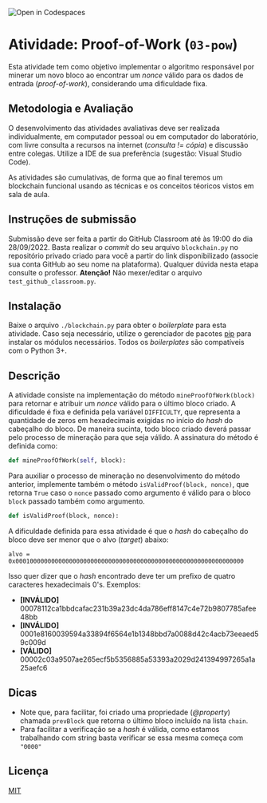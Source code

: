 ![Open in Codespaces](https://classroom.github.com/assets/open-in-codespaces-abfff4d4e15f9e1bd8274d9a39a0befe03a0632bb0f153d0ec72ff541cedbe34.svg)
# Atividade: Proof-of-Work (`03-pow`)

Esta atividade tem como objetivo implementar o algoritmo responsável por minerar um novo bloco ao encontrar um *nonce* válido para os dados de entrada (*proof-of-work*), considerando uma dificuldade fixa.

## Metodologia e Avaliação

O desenvolvimento das atividades avaliativas deve ser realizada individualmente, em computador pessoal ou em computador do laboratório, com livre consulta a recursos na internet (*consulta != cópia*) e discussão entre colegas. Utilize a IDE de sua preferência (sugestão: Visual Studio Code).

As atividades são cumulativas, de forma que ao final teremos um blockchain funcional usando as técnicas e os conceitos téoricos vistos em sala de aula.

## Instruções de submissão

Submissão deve ser feita a partir do GitHub Classroom até às 19:00 do dia 28/09/2022. Basta realizar o *commit* do seu arquivo `blockchain.py` no repositório privado criado para você a partir do link disponibilizado (associe sua conta GitHub ao seu nome na plataforma). Qualquer dúvida nesta etapa consulte o professor. **Atenção!** Não mexer/editar o arquivo `test_github_classroom.py`.

## Instalação

Baixe o arquivo `./blockchain.py` para obter o *boilerplate* para esta atividade. Caso seja necessário, utilize o gerenciador de pacotes [pip](https://pip.pypa.io/en/stable/) para instalar os módulos necessários. Todos os *boilerplates* são compatíveis com o Python 3+.

## Descrição

A atividade consiste na implementação do método `mineProofOfWork(block)` para retornar e atribuir um *nonce* válido para o último bloco criado. A dificuldade é fixa e definida pela variável `DIFFICULTY`, que representa a quantidade de zeros em hexadecimais exigidas no início do *hash* do cabeçalho do bloco. De maneira sucinta, todo bloco criado deverá passar pelo processo de mineração para que seja válido. A assinatura do método é definida como:

```python
def mineProofOfWork(self, block):
```

Para auxiliar o processo de mineração no desenvolvimento do método anterior, implemente também o método `isValidProof(block, nonce)`, que retorna `True` caso o `nonce` passado como argumento é válido para o bloco `block` passado também como argumento.

```python
def isValidProof(block, nonce):
```

A dificuldade definida para essa atividade é que o *hash* do cabeçalho do bloco deve ser menor que o alvo (*target*) abaixo:

```alvo = 0x0001000000000000000000000000000000000000000000000000000000000000```

Isso quer dizer que o *hash* encontrado deve ter um prefixo de quatro caracteres hexadecimais 0's. Exemplos:

- **[INVÁLIDO]** 00078112ca1bbdcafac231b39a23dc4da786eff8147c4e72b9807785afee48bb
- **[INVÁLIDO]** 0001e8160039594a33894f6564e1b1348bbd7a0088d42c4acb73eeaed59c009d
- **[VÁLIDO]**   00002c03a9507ae265ecf5b5356885a53393a2029d241394997265a1a25aefc6

## Dicas

- Note que, para facilitar, foi criado uma propriedade (*@property*) chamada `prevBlock` que retorna o último bloco incluído na lista `chain`.
- Para facilitar a verificação se a *hash* é válida, como estamos trabalhando com string basta verificar se essa mesma começa com `"0000"`

## Licença
[MIT](https://choosealicense.com/licenses/mit/)
